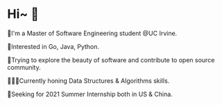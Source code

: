 # Hi~ 🤪

📖I'm a Master of Software Engineering student @UC Irvine.

🔨Interested in Go, Java, Python.

🌁Trying to explore the beauty of software and contribute to open source community.

👨🏻‍💻Currently honing Data Structures & Algorithms skills.

👀Seeking for 2021 Summer Internship both in US & China.
